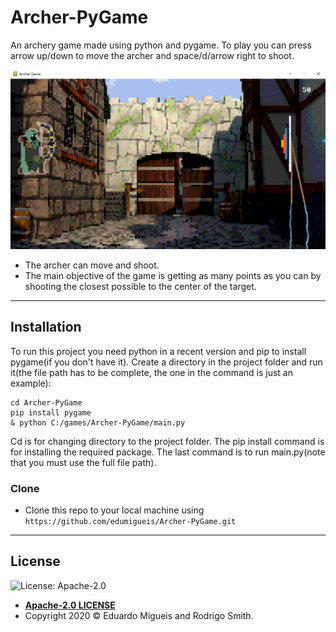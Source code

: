 # Archer-PyGame
 An archery game made using python and pygame. To play you can press arrow up/down to move the archer and space/d/arrow right to shoot.

<p align="center">
  <img src="header.png" />
</p>

- The archer can move and shoot.
- The main objective of the game is getting as many points as you can by shooting the closest possible to the center of the target.
---

## Installation

To run this project you need python in a recent version and pip to install pygame(if you don't have it). Create a directory in the project folder and run it(the file path has to be complete, the one in the command is just an example):

```
cd Archer-PyGame
pip install pygame
& python C:/games/Archer-PyGame/main.py
```
Cd is for changing directory to the project folder. The pip install command is for installing the required package. The last command is to run main.py(note that you must use the full file path).

### Clone

- Clone this repo to your local machine using `https://github.com/edumigueis/Archer-PyGame.git`
---

## License

![License: Apache-2.0](https://img.shields.io/badge/license-Apache%202-blue)

- **[Apache-2.0 LICENSE](https://www.apache.org/licenses/LICENSE-2.0)**
- Copyright 2020 © Eduardo Migueis and Rodrigo Smith.

